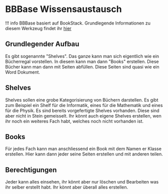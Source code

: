 # BBBase Wissensaustausch

!!! info
    BBBase basiert auf BookStack. Grundlegende Informationen zu diesem Werkzeug findet ihr [hier](https://www.bookstackapp.com/docs/user/content-overview/)

## Grundlegender Aufbau

Es gibt sogenannte "Shelves". Das ganze kann man sich eigentlich wie ein Bücherregal vorstellen. In diesem kann man dann "Books" erstellen. Diese Bücher kann man dann mit Seiten abfüllen. Diese Seiten sind quasi wie ein Word Dokument.

## Shelves

Shelves sollen eine grobe Kategorisierung von Büchern darstellen. Es gibt zum Beispiel ein Shelf für die Informatik, eines für die Mathematik und eines für die Physik. Es sind bereits vorgefertigte Shelves vorhanden. Diese sind aber nicht in Stein gemeisselt. Ihr könnt auch eigene Shelves erstellen, wen ihr noch ein weiteres Fach habt, welches noch nicht vorhanden ist.

## Books

Für jedes Fach kann man anschliessend ein Book mit dem Namen er Klasse erstellen. Hier kann dann jeder seine Seiten erstellen und mit anderen teilen.

## Berechtigungen

Jeder kann alles einsehen, ihr könnt aber nur löschen und Bearbeiten was ihr selber erstellt habt. Ihr könnt aber überall alles erstellen.
